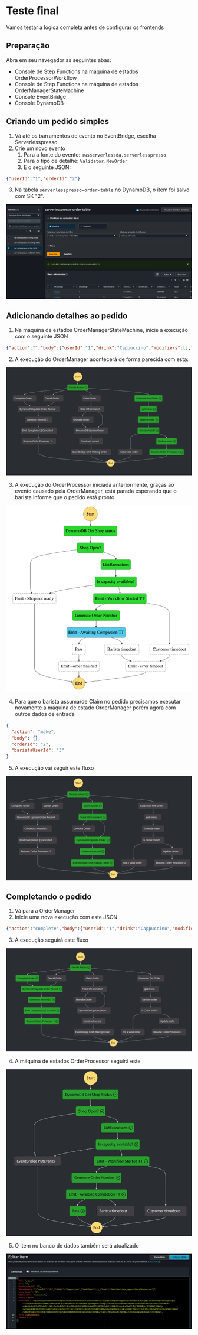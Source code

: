 # Teste final

Vamos testar a lógica completa antes de configurar os frontends

## Preparação

Abra em seu navegador as seguintes abas:

* Console de Step Functions na máquina de estados OrderProcessorWorkflow
* Console de Step Functions na máquina de estados OrderManagerStateMachine
* Console EventBridge
* Console DynamoDB

## Criando um pedido simples

1. Vá até os barramentos de evento no EventBridge, escolha Serverlesspresso
2. Crie um novo evento
   1. Para a fonte do evento: ```awsserverlessda.serverlesspresso```
   2. Para o tipo de detalhe: ```Validator.NewOrder```
   3. E o seguinte JSON:
```JSON
{"userId":"1","orderId":"2"}
``` 
3. Na tabela ```serverlesspresso-order-table``` no DynamoDB, o item foi salvo com SK "2".

![](/progress%20report%203.2/tarefa%202:%20Serverlesspresso/images/event%20routing/workflow%20started%20dynamoDB.png)

## Adicionando detalhes ao pedido

1. Na máquina de estados OrderManagerStateMachine, inicie a execução com o seguinte JSON

```JSON
{"action":"","body":{"userId":"1","drink":"Cappuccino","modifiers":[],"icon":"barista-icons_cappuccino-alternative"},"orderId":"2","baristaUserId":"3"}
```

2. A execução do OrderManager acontecerá de forma parecida com esta:

![](/progress%20report%203.2/tarefa%202:%20Serverlesspresso/images/event%20routing/teste%20final%203.png)

3. A execução do OrderProcessor iniciada anteriormente, graças ao evento causado pela OrderManager, está parada esperando que o barista informe que o pedido está pronto.

![](/progress%20report%203.2/tarefa%202:%20Serverlesspresso/images/event%20routing/teste%20final%202.png)

4. Para que o barista assuma/de Claim no pedido precisamos executar novamente a máquina de estado OrderManager porém agora com outros dados de entrada

```JSON
{
  "action": "make",
  "body": {},
  "orderId": "2",
  "baristaUserId": "3"
}
```

5. A execução vai seguir este fluxo

![](/progress%20report%203.2/tarefa%202:%20Serverlesspresso/images/event%20routing/teste%20final%204.png)

## Completando o pedido

1. Vá para a OrderManager
2. Inicie uma nova execução com este JSON

```JSON
{"action":"complete","body":{"userId":"1","drink":"Cappuccino","modifiers":[],"icon":"barista-icons_cappuccino-alternative"},"orderId":"2","baristaUserId":"3"}
```

3. A execução seguirá este fluxo

![](/progress%20report%203.2/tarefa%202:%20Serverlesspresso/images/event%20routing/teste%20final%205.png)

4. A máquina de estados OrderProcessor seguirá este

![](/progress%20report%203.2/tarefa%202:%20Serverlesspresso/images/event%20routing/teste%20final%206.png)

5. O item no banco de dados também será atualizado

![](/progress%20report%203.2/tarefa%202:%20Serverlesspresso/images/event%20routing/teste%20final%207.png)